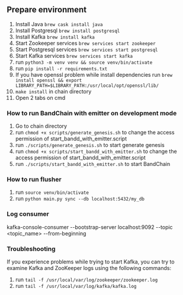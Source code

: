 
## Prepare environment

1. Install Java `brew cask install java`
2. Install Postgresql `brew install postgresql`
3. Install Kafka `brew install kafka`
4. Start Zookeeper services `brew services start zookeeper`
5. Start Postgresql services `brew services start postgresql`
6. Start Kafka services `brew services start kafka`
7. run `python3 -m venv venv && source venv/bin/activate`
8. run `pip install -r requirements.txt`
9. If you have openssl problem while install dependencies run `brew install openssl && export LIBRARY_PATH=$LIBRARY_PATH:/usr/local/opt/openssl/lib/`
10. `make install` in chain directory
11. Open 2 tabs on cmd

### How to run BandChain with emitter on development mode

1. Go to chain directory
2. run `chmod +x scripts/generate_genesis.sh` to change the access permission of start_bandd_with_emitter.script
3. run `./scripts/generate_genesis.sh` to start generate genesis
4. run `chmod +x scripts/start_bandd_with_emitter.sh` to change the access permission of start_bandd_with_emitter.script
5. run `./scripts/start_bandd_with_emitter.sh` to start BandChain


### How to run flusher

1. run `source venv/bin/activate`
2. run `python main.py sync --db localhost:5432/my_db`

### Log consumer

kafka-console-consumer --bootstrap-server localhost:9092 --topic <topic_name> --from-beginning

### Troubleshooting

If you experience problems while trying to start Kafka, you can try to examine Kafka and ZooKeeper logs using the following commands:

1. run `tail -f /usr/local/var/log/zookeeper/zookeeper.log`
2. run `tail -f /usr/local/var/log/kafka/kafka.log`
